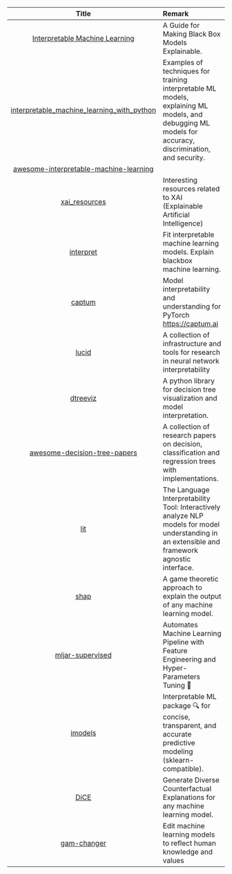 | Title | Remark |
| :----: | :---- |
| [Interpretable Machine Learning](https://christophm.github.io/interpretable-ml-book/)|A Guide for Making Black Box Models Explainable.|
|[interpretable_machine_learning_with_python](https://github.com/jphall663/interpretable_machine_learning_with_python)|Examples of techniques for training interpretable ML models, explaining ML models, and debugging ML models for accuracy, discrimination, and security.|
|[awesome-interpretable-machine-learning](https://github.com/lopusz/awesome-interpretable-machine-learning)||
|[xai_resources](https://github.com/pbiecek/xai_resources)|Interesting resources related to XAI (Explainable Artificial Intelligence)|
|[interpret](https://github.com/interpretml/interpret)|Fit interpretable machine learning models. Explain blackbox machine learning.|
|[captum](https://github.com/pytorch/captum)|Model interpretability and understanding for PyTorch https://captum.ai|
|[lucid](https://github.com/tensorflow/lucid)|A collection of infrastructure and tools for research in neural network interpretability|
|[dtreeviz](https://github.com/parrt/dtreeviz)|A python library for decision tree visualization and model interpretation.|
|[awesome-decision-tree-papers](https://github.com/benedekrozemberczki/awesome-decision-tree-papers)|A collection of research papers on decision, classification and regression trees with implementations.|
|[lit](https://github.com/PAIR-code/lit)|The Language Interpretability Tool: Interactively analyze NLP models for model understanding in an extensible and framework agnostic interface.|
|[shap](https://github.com/slundberg/shap)|A game theoretic approach to explain the output of any machine learning model.|
|[mljar-supervised](https://github.com/mljar/mljar-supervised)|Automates Machine Learning Pipeline with Feature Engineering and Hyper-Parameters Tuning 🚀|
|[imodels](https://github.com/csinva/imodels)|Interpretable ML package 🔍 for concise, transparent, and accurate predictive modeling (sklearn-compatible).|
|[DiCE](https://github.com/interpretml/DiCE)|Generate Diverse Counterfactual Explanations for any machine learning model.|
|[gam-changer](https://github.com/interpretml/gam-changer)|Edit machine learning models to reflect human knowledge and values|
